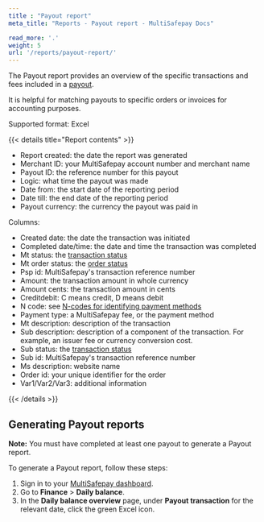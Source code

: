 ```yaml
---
title : "Payout report"
meta_title: "Reports - Payout report - MultiSafepay Docs"

read_more: '.'
weight: 5
url: '/reports/payout-report/'
---
```


The Payout report provides an overview of the specific transactions and fees included in a [payout](/account/payouts/).

It is helpful for matching payouts to specific orders or invoices for accounting purposes. 

Supported format: Excel

{{< details title="Report contents" >}}
&nbsp; 

- Report created: the date the report was generated
- Merchant ID: your MultiSafepay account number and merchant name
- Payout ID: the reference number for this payout
- Logic: what time the payout was made
- Date from: the start date of the reporting period
- Date till: the end date of the reporting period
- Payout currency: the currency the payout was paid in

Columns:

- Created date: the date the transaction was initiated
- Completed date/time: the date and time the transaction was completed
- Mt status: the [transaction status](/about-payments/multisafepay-statuses/)
- Mt order status: the [order status](/about-payments/multisafepay-statuses/)
- Psp id: MultiSafepay's transaction reference number
- Amount: the transaction amount in whole currency
- Amount cents: the transaction amount in cents
- Creditdebit: C means credit, D means debit
- N code: see [N-codes for identifying payment methods](/reports/n-codes/)
- Payment type: a MultiSafepay fee, or the payment method
- Mt description: description of the transaction 
- Sub description: description of a component of the transaction. For example, an issuer fee or currency conversion cost.
- Sub status: the [transaction status](/about-payments/multisafepay-statuses/)
- Sub id: MultiSafepay's transaction reference number
- Ms description: website name
- Order id: your unique identifier for the order
- Var1/Var2/Var3: additional information

{{< /details >}}

## Generating Payout reports

**Note:** You must have completed at least one payout to generate a Payout report.

To generate a Payout report, follow these steps:

1. Sign in to your [MultiSafepay dashboard](https://merchant.multisafepay.com/).
2. Go to **Finance** > **Daily balance**.
3. In the **Daily balance overview** page, under **Payout transaction** for the relevant date, click the green Excel icon.

